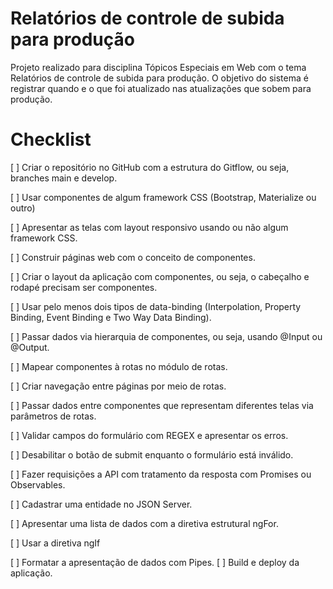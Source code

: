 # Relatórios de controle de subida para produção

Projeto realizado para disciplina Tópicos Especiais em Web com o tema Relatórios de controle de subida para produção. O objetivo do sistema é registrar quando e o que foi atualizado nas atualizações que sobem para produção.


# Checklist

 [ ] Criar o repositório no GitHub com a estrutura do Gitflow, ou seja, branches main e develop.
 
 [ ] Usar componentes de algum framework CSS (Bootstrap, Materialize ou outro)
 
 [ ] Apresentar as telas com layout responsivo usando ou não algum framework CSS.
 
 [ ] Construir páginas web com o conceito de componentes.
 
 [ ] Criar o layout da aplicação com componentes, ou seja, o cabeçalho e rodapé precisam ser componentes.
 
 [ ] Usar pelo menos dois tipos de data-binding (Interpolation, Property Binding, Event Binding e Two Way Data Binding).
 
 [ ] Passar dados via hierarquia de componentes, ou seja, usando @Input ou @Output.
 
 [ ] Mapear componentes à rotas no módulo de rotas.
 
 [ ] Criar navegação entre páginas por meio de rotas.
 
 [ ] Passar dados entre componentes que representam diferentes telas via parâmetros de rotas.
 
 [ ] Validar campos do formulário com REGEX e apresentar os erros.
 
 [ ] Desabilitar o botão de submit enquanto o formulário está inválido.
 
 [ ] Fazer requisições a API com tratamento da resposta com Promises ou Observables.
 
 [ ] Cadastrar uma entidade no JSON Server.
 
 [ ] Apresentar uma lista de dados com a diretiva estrutural ngFor.
 
 [ ] Usar a diretiva ngIf
 
 
 [ ] Formatar a apresentação de dados com Pipes.
 [ ] Build e deploy da aplicação.

